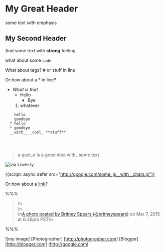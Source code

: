 # My Great Header

some text _with_ emphasis


## My Second Header

And some text with __strong__ feeling

what about some `code`

What about <html> tags? # or stuff in line

Or how about a * in line?

* _What is that_
    * Hello
        * Bye
    1. whatever


```
    hello
    goodbye
  * hello
  * goodbye
  __with__ _cool_ **stuff**
  
  
  
```

> a quot_e
> is a good idea
> with_ some text


![via Lover.ly](https://ad0cc98d3d240353f5a3-8cfa5c8a08325a170474542494e31076.ssl.cf2.rackcdn.com/wp-content/uploads/2015/03/table_set2%20%281%29.jpg)

{{script: async defer src="http://google.com/some_js__with__chars.js"}}

Or how about a [link](http://lover.ly)?


%%%
<blockquote class=\"instagram-media\" style=\"background: #FFF; border: 0; border-radius: 3px; box-shadow: 0 0 1px 0 rgba(0,0,0,0.5),0 1px 10px 0 rgba(0,0,0,0.15); margin: 1px; max-width: 658px; padding: 0; width: calc(100% - 2px);\" data-instgrm-version=\"4\">\n<div style=\"padding: 8px;\">\n<div style=\"background: #F8F8F8; line-height: 0; margin-top: 40px; padding: 50% 0; text-align: center; width: 100%;\"></div>\n<a style=\"color: #c9c8cd; font-family: Arial,sans-serif; font-size: 14px; font-style: normal; font-weight: normal; line-height: 17px; text-decoration: none;\" href=\"https://instagram.com/p/z81JOdG8F7/\" target=\"_top\">A photo posted by Britney Spears (@britneyspears)</a> on <time style=\"font-family: Arial,sans-serif; font-size: 14px; line-height: 17px;\" datetime=\"2015-03-08T02:46:56+00:00\">Mar 7, 2015 at 6:46pm PST</time>\n</div></blockquote>
%%%

![my image]
[Photographer]
[http://photographer.com]
[Blogger]
[http://blogger.com]
(http://google.com)